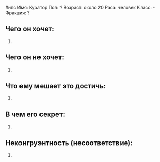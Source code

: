 
#нпс
Имя: Куратор
Пол: ?
Возраст: около 20
Раса: человек 
Класс: -
Фракция: ?
## Чего он хочет:
1. 
## Чего он не хочет:
1. 
## Что ему мешает это достичь:
1. 
## В чем его секрет:
1. 
## Неконгруэнтность (несоответствие):
1. 
